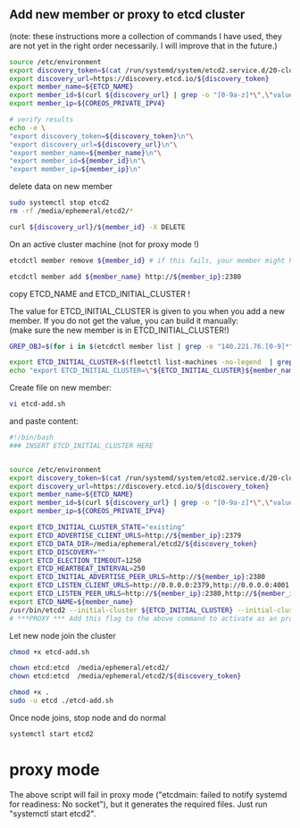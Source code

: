 ## Add new member or proxy to etcd cluster

(note: these instructions more a collection of commands I have used, they are not yet in the right order necessarily. I will improve that in the future.)

```bash
source /etc/environment
export discovery_token=$(cat /run/systemd/system/etcd2.service.d/20-cloudinit.conf | grep ETCD_DISCOVERY | grep -o "[0-9a-f]\{32\}")
export discovery_url=https://discovery.etcd.io/${discovery_token}
export member_name=${ETCD_NAME}
export member_id=$(curl ${discovery_url} | grep -o "[0-9a-z]*\",\"value\":\"${member_name}" | grep -o "^[0-9a-z]*") # risky JSON parsing!
export member_ip=${COREOS_PRIVATE_IPV4}

# verify results
echo -e \
"export discovery_token=${discovery_token}\n"\
"export discovery_url=${discovery_url}\n"\
"export member_name=${member_name}\n"\
"export member_id=${member_id}\n"\
"export member_ip=${member_ip}\n"

```

delete data on new member
```bash
sudo systemctl stop etcd2
rm -rf /media/ephemeral/etcd2/*

curl ${discovery_url}/${member_id} -X DELETE
```

On an active cluster machine (not for proxy mode !)
```bash
etcdctl member remove ${member_id} # if this fails, your member might have been a proxy in fact.

etcdctl member add ${member_name} http://${member_ip}:2380
```
copy ETCD_NAME and ETCD_INITIAL_CLUSTER !



The value for ETCD_INITIAL_CLUSTER is given to you when you add a new member. If you do not get the value, you can build it manually:  
(make sure the new member is in ETCD_INITIAL_CLUSTER!)
```bash
GREP_OBJ=$(for i in $(etcdctl member list | grep -o "140.221.76.[0-9]*" | uniq) ; do echo -n $i ; echo -n "\|" ; done)

export ETCD_INITIAL_CLUSTER=$(fleetctl list-machines -no-legend  | grep "${GREP_OBJ}${member_ip}" | sed  's/.*\(140[0-9\.]*\).*\(node_[0-9a-z:]*\).*/\2=http:\/\/\1:2380/g' | tr '\n' ',')
echo "export ETCD_INITIAL_CLUSTER=\"${ETCD_INITIAL_CLUSTER}${member_name}=http://${member_ip}:2380\""
```

Create file on new member:
```bash
vi etcd-add.sh
```
and paste content:
```bash
#!/bin/bash
### INSERT ETCD_INITIAL_CLUSTER HERE


source /etc/environment
export discovery_token=$(cat /run/systemd/system/etcd2.service.d/20-cloudinit.conf | grep ETCD_DISCOVERY | grep -o "[0-9a-f]\{32\}")
export discovery_url=https://discovery.etcd.io/${discovery_token}
export member_name=${ETCD_NAME}
export member_id=$(curl ${discovery_url} | grep -o "[0-9a-z]*\",\"value\":\"${member_name}" | grep -o "^[0-9a-z]*") # risky JSON parsing!
export member_ip=${COREOS_PRIVATE_IPV4}

export ETCD_INITIAL_CLUSTER_STATE="existing"
export ETCD_ADVERTISE_CLIENT_URLS=http://${member_ip}:2379
export ETCD_DATA_DIR=/media/ephemeral/etcd2/${discovery_token}
export ETCD_DISCOVERY=""
export ETCD_ELECTION_TIMEOUT=1250
export ETCD_HEARTBEAT_INTERVAL=250
export ETCD_INITIAL_ADVERTISE_PEER_URLS=http://${member_ip}:2380
export ETCD_LISTEN_CLIENT_URLS=http://0.0.0.0:2379,http://0.0.0.0:4001
export ETCD_LISTEN_PEER_URLS=http://${member_ip}:2380,http://${member_ip}:7001
export ETCD_NAME=${member_name}
/usr/bin/etcd2 --initial-cluster ${ETCD_INITIAL_CLUSTER} --initial-cluster-state existing
# ***PROXY *** Add this flag to the above command to activate as an proxy: --proxy on

```

Let new node join the cluster
```bash
chmod +x etcd-add.sh 

chown etcd:etcd  /media/ephemeral/etcd2/
chown etcd:etcd  /media/ephemeral/etcd2/${discovery_token}

chmod +x .
sudo -u etcd ./etcd-add.sh 
```

Once node joins, stop node and do normal 
```bash
systemctl start etcd2
```

# proxy mode
The above script will fail in proxy mode ("etcdmain: failed to notify systemd for readiness: No socket"), but it generates the required files. Just run "systemctl start etcd2".
